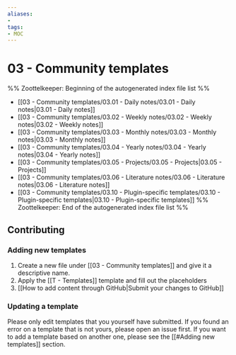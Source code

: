 ```yaml
---
aliases:
- 
tags:
- MOC
---
```


# 03 - Community templates

%% Zoottelkeeper: Beginning of the autogenerated index file list  %%
- [[03 - Community templates/03.01 - Daily notes/03.01 - Daily notes|03.01 - Daily notes]]
- [[03 - Community templates/03.02 - Weekly notes/03.02 - Weekly notes|03.02 - Weekly notes]]
- [[03 - Community templates/03.03 - Monthly notes/03.03 - Monthly notes|03.03 - Monthly notes]]
- [[03 - Community templates/03.04 - Yearly notes/03.04 - Yearly notes|03.04 - Yearly notes]]
- [[03 - Community templates/03.05 - Projects/03.05 - Projects|03.05 - Projects]]
- [[03 - Community templates/03.06 - Literature notes/03.06 - Literature notes|03.06 - Literature notes]]
- [[03 - Community templates/03.10 - Plugin-specific templates/03.10 - Plugin-specific templates|03.10 - Plugin-specific templates]]
%% Zoottelkeeper: End of the autogenerated index file list  %%


## Contributing

### Adding new templates

1. Create a new file under [[03 - Community templates]] and give it a descriptive name.
2. Apply the [[T - Templates]] template and fill out the placeholders
3. [[How to add content through GitHub|Submit your changes to GitHub]]

### Updating a template

Please only edit templates that you yourself have submitted. If you found an error on a template that is not yours, please open an issue first.
If you want to add a template based on another one, please see the [[#Adding new templates]] section.
